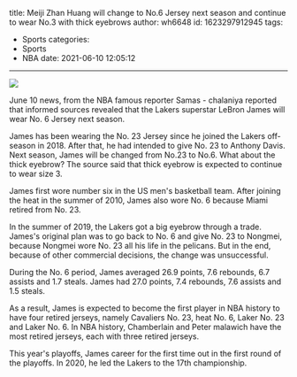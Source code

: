 title: Meiji  Zhan Huang will change to No.6 Jersey next season and continue to wear No.3 with thick eyebrows
author: wh6648
id: 1623297912945
tags: 
- Sports
categories: 
- Sports
- NBA
date: 2021-06-10 12:05:12
---
![](https://p5.itc.cn/q_70/images01/20210610/9f27eae7a2e249e38a9a537c7f268df0.jpeg)


June 10 news, from the NBA famous reporter Samas - chalaniya reported that informed sources revealed that the Lakers superstar LeBron James will wear No. 6 Jersey next season.

James has been wearing the No. 23 Jersey since he joined the Lakers off-season in 2018. After that, he had intended to give No. 23 to Anthony Davis. Next season, James will be changed from No.23 to No.6. What about the thick eyebrow? The source said that thick eyebrow is expected to continue to wear size 3.

James first wore number six in the US men's basketball team. After joining the heat in the summer of 2010, James also wore No. 6 because Miami retired from No. 23.

In the summer of 2019, the Lakers got a big eyebrow through a trade. James's original plan was to go back to No. 6 and give No. 23 to Nongmei, because Nongmei wore No. 23 all his life in the pelicans. But in the end, because of other commercial decisions, the change was unsuccessful.

During the No. 6 period, James averaged 26.9 points, 7.6 rebounds, 6.7 assists and 1.7 steals. James had 27.0 points, 7.4 rebounds, 7.6 assists and 1.5 steals.

As a result, James is expected to become the first player in NBA history to have four retired jerseys, namely Cavaliers No. 23, heat No. 6, Laker No. 23 and Laker No. 6. In NBA history, Chamberlain and Peter malawich have the most retired jerseys, each with three retired jerseys.

This year's playoffs, James career for the first time out in the first round of the playoffs. In 2020, he led the Lakers to the 17th championship.

